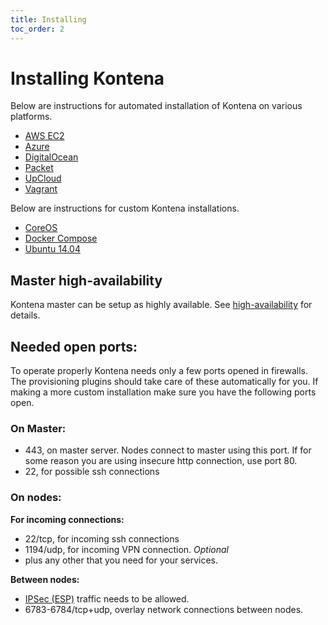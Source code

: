 ```yaml
---
title: Installing
toc_order: 2
---
```


# Installing Kontena

Below are instructions for automated installation of Kontena on various platforms.

* [AWS EC2](aws-ec2.md)
* [Azure](azure.md)
* [DigitalOcean](digitalocean.md)
* [Packet](packet.md)
* [UpCloud](upcloud.md)
* [Vagrant](vagrant.md)

Below are instructions for custom Kontena installations.

* [CoreOS](coreos.md)
* [Docker Compose](docker-compose.md)
* [Ubuntu 14.04](ubuntu.md)

## Master high-availability

Kontena master can be setup as highly available. See [high-availability](ha-master.md) for details.

## Needed open ports:

To operate properly Kontena needs only a few ports opened in firewalls. The provisioning plugins should take care of these automatically for you. If making a more custom installation make sure you have the following ports open.

### On Master:

* 443, on master server. Nodes connect to master using this port. If for some reason you are using insecure http connection, use port 80.
* 22, for possible ssh connections

### On nodes:

**For incoming connections:**

* 22/tcp, for incoming ssh connections
* 1194/udp, for incoming VPN connection. *Optional*
* plus any other that you need for your services.

**Between nodes:**

* [IPSec (ESP)](https://tools.ietf.org/html/rfc2406) traffic needs to be allowed.
* 6783-6784/tcp+udp, overlay network connections between nodes.
